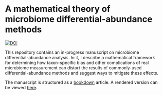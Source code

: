 # A mathematical theory of microbiome differential-abundance methods

[![DOI](https://zenodo.org/badge/340487467.svg)](https://zenodo.org/badge/latestdoi/340487467)

This repository contains an in-progress manuscript on microbiome differential-abundance analysis.
In it, I describe a mathematical framework for determining how taxon-specific bias and other complications of real microbiome measurement can distort the results of commonly-used differential-abundance methods and suggest ways to mitigate these effects.

The manuscript is structured as a [bookdown](https://github.com/rstudio/bookdown) article.
A rendered version can be viewed [here](https://dat.mikemc.cc/).
